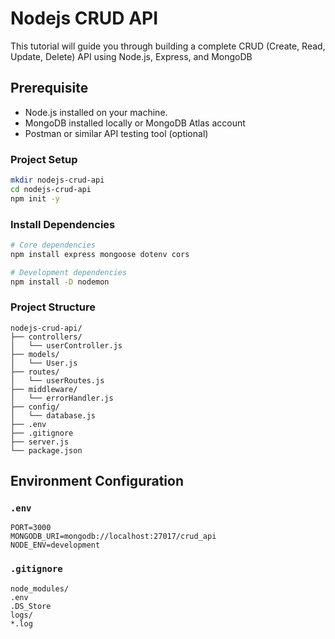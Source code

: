 # Nodejs CRUD API

This tutorial will guide you through building a complete CRUD (Create, Read, Update, Delete) API using Node.js, Express, and MongoDB

## Prerequisite

- Node.js installed on your machine.
- MongoDB installed locally or MongoDB Atlas account
- Postman or similar API testing tool (optional)

### Project Setup

```bash
mkdir nodejs-crud-api
cd nodejs-crud-api
npm init -y
```

### Install Dependencies

```bash
# Core dependencies
npm install express mongoose dotenv cors

# Development dependencies
npm install -D nodemon
```

### Project Structure

```
nodejs-crud-api/
├── controllers/
│   └── userController.js
├── models/
│   └── User.js
├── routes/
│   └── userRoutes.js
├── middleware/
│   └── errorHandler.js
├── config/
│   └── database.js
├── .env
├── .gitignore
├── server.js
└── package.json
```

## Environment Configuration

### `.env`

```env
PORT=3000
MONGODB_URI=mongodb://localhost:27017/crud_api
NODE_ENV=development
```

### `.gitignore`

```
node_modules/
.env
.DS_Store
logs/
*.log
```
